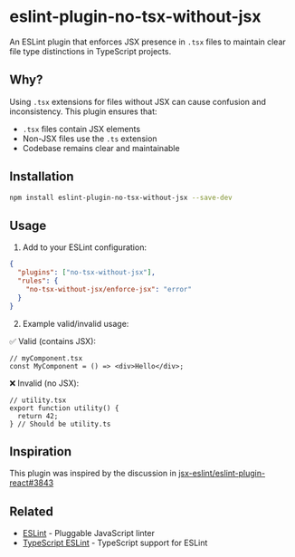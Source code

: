 # eslint-plugin-no-tsx-without-jsx

An ESLint plugin that enforces JSX presence in `.tsx` files to maintain clear file type distinctions in TypeScript projects.

## Why?

Using `.tsx` extensions for files without JSX can cause confusion and inconsistency. This plugin ensures that:

- `.tsx` files contain JSX elements
- Non-JSX files use the `.ts` extension
- Codebase remains clear and maintainable

## Installation

```bash
npm install eslint-plugin-no-tsx-without-jsx --save-dev
```

## Usage

1. Add to your ESLint configuration:

```json
{
  "plugins": ["no-tsx-without-jsx"],
  "rules": {
    "no-tsx-without-jsx/enforce-jsx": "error"
  }
}
```

2. Example valid/invalid usage:

✅ Valid (contains JSX):

```tsx
// myComponent.tsx
const MyComponent = () => <div>Hello</div>;
```

❌ Invalid (no JSX):

```tsx
// utility.tsx
export function utility() {
  return 42;
} // Should be utility.ts
```

## Inspiration

This plugin was inspired by the discussion in [jsx-eslint/eslint-plugin-react#3843](https://github.com/jsx-eslint/eslint-plugin-react/issues/3843)

## Related

- [ESLint](https://eslint.org/) - Pluggable JavaScript linter
- [TypeScript ESLint](https://typescript-eslint.io/) - TypeScript support for ESLint
